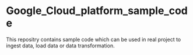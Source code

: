 # Google_Cloud_platform_sample_code
This repositry contains sample code which can be used in real project to ingest data, load data or data transformation.
